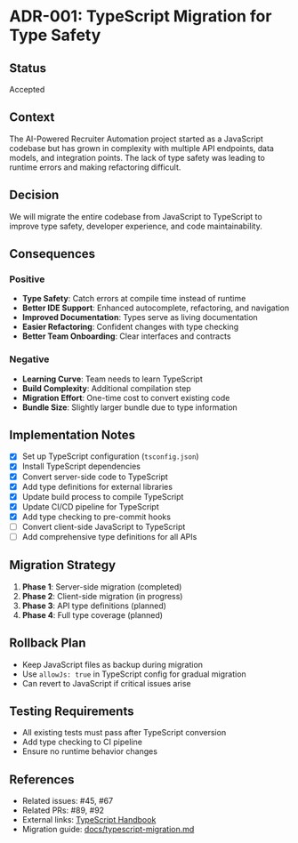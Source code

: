# ADR-001: TypeScript Migration for Type Safety

## Status

Accepted

## Context

The AI-Powered Recruiter Automation project started as a JavaScript codebase but has grown in complexity with multiple API endpoints, data models, and integration points. The lack of type safety was leading to runtime errors and making refactoring difficult.

## Decision

We will migrate the entire codebase from JavaScript to TypeScript to improve type safety, developer experience, and code maintainability.

## Consequences

### Positive
- **Type Safety**: Catch errors at compile time instead of runtime
- **Better IDE Support**: Enhanced autocomplete, refactoring, and navigation
- **Improved Documentation**: Types serve as living documentation
- **Easier Refactoring**: Confident changes with type checking
- **Better Team Onboarding**: Clear interfaces and contracts

### Negative
- **Learning Curve**: Team needs to learn TypeScript
- **Build Complexity**: Additional compilation step
- **Migration Effort**: One-time cost to convert existing code
- **Bundle Size**: Slightly larger bundle due to type information

## Implementation Notes

- [x] Set up TypeScript configuration (`tsconfig.json`)
- [x] Install TypeScript dependencies
- [x] Convert server-side code to TypeScript
- [x] Add type definitions for external libraries
- [x] Update build process to compile TypeScript
- [x] Update CI/CD pipeline for TypeScript
- [x] Add type checking to pre-commit hooks
- [ ] Convert client-side JavaScript to TypeScript
- [ ] Add comprehensive type definitions for all APIs

## Migration Strategy

1. **Phase 1**: Server-side migration (completed)
2. **Phase 2**: Client-side migration (in progress)
3. **Phase 3**: API type definitions (planned)
4. **Phase 4**: Full type coverage (planned)

## Rollback Plan

- Keep JavaScript files as backup during migration
- Use `allowJs: true` in TypeScript config for gradual migration
- Can revert to JavaScript if critical issues arise

## Testing Requirements

- All existing tests must pass after TypeScript conversion
- Add type checking to CI pipeline
- Ensure no runtime behavior changes

## References

- Related issues: #45, #67
- Related PRs: #89, #92
- External links: [TypeScript Handbook](https://www.typescriptlang.org/docs/)
- Migration guide: [docs/typescript-migration.md](docs/typescript-migration.md)
